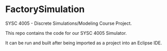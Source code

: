 # FactorySimulation
SYSC 4005 - Discrete Simulations/Modeling Course Project.

This repo contains the code for our SYSC 4005 Simulator.

It can be run and built after being imported as a project into an Eclipse IDE.
